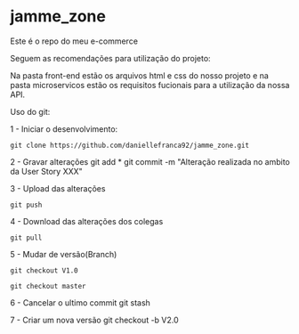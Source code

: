 # jamme_zone
Este é o repo do meu e-commerce

Seguem as recomendações para utilização do projeto:

Na pasta front-end estão os arquivos html e css do nosso projeto e na pasta microservicos estão os requisitos fucionais para a utilização da nossa API.


Uso do git:

1 - Iniciar o desenvolvimento:
    
	git clone https://github.com/daniellefranca92/jamme_zone.git

2 - Gravar alterações
    git add *
	git commit -m "Alteração realizada no ambito da User Story XXX"

3 - Upload das alterações

    git push

4 - Download das alterações dos colegas

	git pull

5 - Mudar de versão(Branch)

    git checkout V1.0
	
    git checkout master

6 - Cancelar o ultimo commit
    git stash

7 - Criar um nova versão
    git checkout -b V2.0


